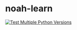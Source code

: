 # noah-learn
[![Test Multiple Python Versions](https://github.com/robuzzmusk/noah-learn/actions/workflows/main.yml/badge.svg)](https://github.com/robuzzmusk/noah-learn/actions/workflows/main.yml)
